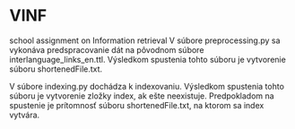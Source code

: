 # VINF
school assignment on Information retrieval
V súbore preprocessing.py sa vykonáva predspracovanie dát na pôvodnom súbore interlanguage_links_en.ttl. Výsledkom spustenia tohto súboru je vytvorenie súboru shortenedFile.txt.

V súbore indexing.py dochádza k indexovaniu. Výsledkom spustenia tohto súboru je vytvorenie zložky index, ak ešte neexistuje. Predpokladom na spustenie je prítomnosť súboru shortenedFile.txt, na ktorom sa index vytvára.
